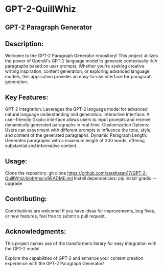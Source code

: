 # GPT-2-QuillWhiz
## GPT-2 Paragraph Generator

## Description:
Welcome to the GPT-2 Paragraph Generator repository! This project utilizes the power of OpenAI's GPT-2 language model to generate contextually rich paragraphs based on user prompts. Whether you're seeking creative writing inspiration, content generation, or exploring advanced language models, this application provides an easy-to-use interface for paragraph generation.

## Key Features:
GPT-2 Integration: Leverages the GPT-2 language model for advanced natural language understanding and generation.
Interactive Interface: A user-friendly Gradio interface allows users to input prompts and receive dynamically generated paragraphs in real-time.
Customization Options: Users can experiment with different prompts to influence the tone, style, and content of the generated paragraphs.
Dynamic Paragraph Length: Generates paragraphs with a maximum length of 200 words, offering substantial and informative content.

## Usage:
Clone the repository: git clone https://github.com/sarahasan17/GPT-2-QuillWhiz/blob/main/README.md
Install dependencies: pip install gradio --upgrade

## Contributing:
Contributions are welcome! If you have ideas for improvements, bug fixes, or new features, feel free to submit a pull request.

## Acknowledgments:
This project makes use of the transformers library for easy integration with the GPT-2 model.

Explore the capabilities of GPT-2 and enhance your content creation experience with the GPT-2 Paragraph Generator!
